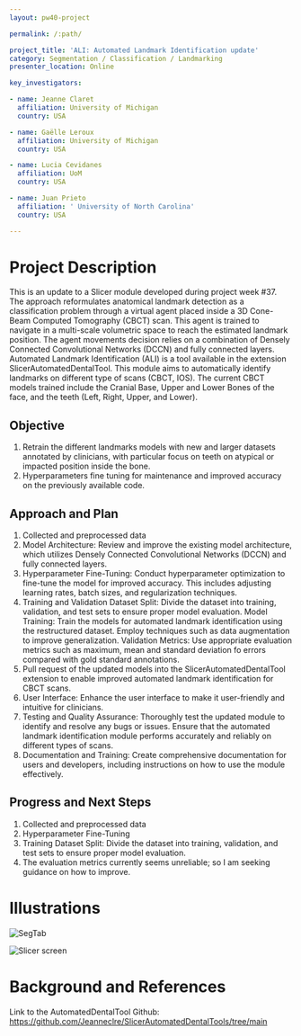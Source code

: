 ```yaml
---
layout: pw40-project

permalink: /:path/

project_title: 'ALI: Automated Landmark Identification update'
category: Segmentation / Classification / Landmarking
presenter_location: Online

key_investigators:

- name: Jeanne Claret
  affiliation: University of Michigan
  country: USA

- name: Gaëlle Leroux
  affiliation: University of Michigan
  country: USA

- name: Lucia Cevidanes
  affiliation: UoM
  country: USA

- name: Juan Prieto
  affiliation: ' University of North Carolina'
  country: USA

---
```


# Project Description

<!-- Add a short paragraph describing the project. -->

This is an update to a Slicer module developed during project week #37. The approach  reformulates anatomical landmark detection as a classification problem through a virtual agent placed inside a 3D Cone-Beam Computed Tomography (CBCT) scan. This agent is trained to navigate in a multi-scale volumetric space to reach the estimated landmark position. The agent movements decision relies on a combination of Densely Connected Convolutional Networks (DCCN) and fully connected layers. Automated Landmark Identification (ALI) is a tool available in the extension SlicerAutomatedDentalTool. This module aims to automatically identify landmarks on different type of scans (CBCT, IOS). The current CBCT models trained include the Cranial Base, Upper and Lower Bones of the face, and the teeth (Left, Right, Upper, and Lower).

## Objective

<!-- Describe here WHAT you would like to achieve (what you will have as end result). -->

1.  Retrain the different landmarks models with new  and larger datasets annotated by clinicians, with particular focus on teeth on atypical or impacted position inside the bone.
2.  Hyperparameters fine tuning for maintenance  and improved accuracy on the previously available code.

## Approach and Plan

<!-- Describe here HOW you would like to achieve the objectives stated above. -->

1.  Collected and preprocessed data
2.  Model Architecture: Review and improve the existing model architecture, which utilizes Densely Connected Convolutional Networks (DCCN) and fully connected layers.
3.  Hyperparameter Fine-Tuning: Conduct hyperparameter optimization to fine-tune the model for improved accuracy. This includes adjusting learning rates, batch sizes, and regularization techniques.
4.  Training and Validation
    Dataset Split: Divide the dataset into training, validation, and test sets to ensure proper model evaluation.
    Model Training: Train the models for automated landmark identification using the restructured dataset. Employ techniques such as data augmentation to improve generalization.
    Validation Metrics: Use appropriate evaluation metrics such as maximum, mean and standard deviation fo errors compared with gold standard annotations.
5.  Pull request of the updated models into the SlicerAutomatedDentalTool extension to enable improved automated landmark identification for CBCT scans.
6.  User Interface: Enhance the user interface to make it user-friendly and intuitive for clinicians.
7.  Testing and Quality Assurance: Thoroughly test the updated module to identify and resolve any bugs or issues. Ensure that the automated landmark identification module performs accurately and reliably on different types of scans.
8.  Documentation and Training: Create comprehensive documentation for users and developers, including instructions on how to use the module effectively.

## Progress and Next Steps

<!-- Update this section as you make progress, describing of what you have ACTUALLY DONE.
     If there are specific steps that you could not complete then you can describe them here, too. -->

1.  Collected and preprocessed data
2.  Hyperparameter Fine-Tuning
3.  Training Dataset Split: Divide the dataset into training, validation, and test sets to ensure proper model evaluation.
4.  The evaluation metrics currently seems unreliable;  so I am seeking guidance on how to improve.

# Illustrations

<!-- Add pictures and links to videos that demonstrate what has been accomplished. -->

![SegTab](https://user-images.githubusercontent.com/46842010/180010603-37dce4c3-e7f8-4b3a-98a1-2874918320cb.png)

![Slicer screen](https://user-images.githubusercontent.com/46842010/174138265-66ab080e-e885-4f76-a150-7e4da3869aa0.png)

# Background and References

<!-- If you developed any software, include link to the source code repository.
     If possible, also add links to sample data, and to any relevant publications. -->

Link to the AutomatedDentalTool Github: <https://github.com/Jeanneclre/SlicerAutomatedDentalTools/tree/main>
